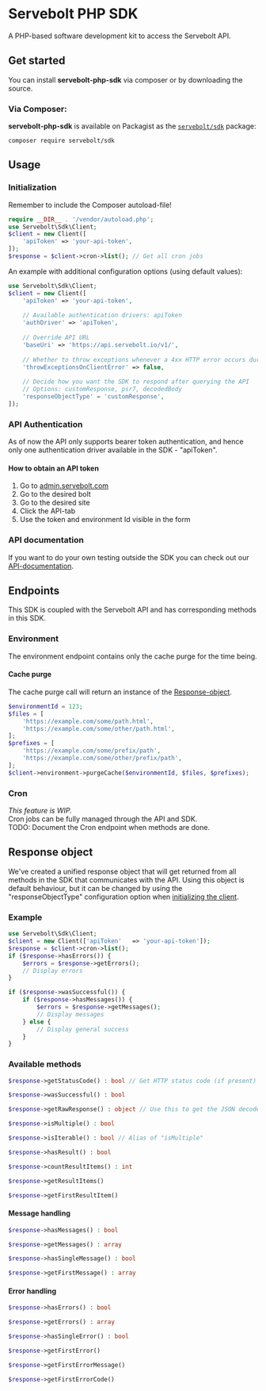# Servebolt PHP SDK

A PHP-based software development kit to access the Servebolt API.

## Get started
You can install **servebolt-php-sdk** via composer or by downloading the source.

### Via Composer:
**servebolt-php-sdk** is available on Packagist as the
[`servebolt/sdk`](https://packagist.org/packages/servebolt/sdk) package:
```
composer require servebolt/sdk
```

## Usage

### Initialization

Remember to include the Composer autoload-file!

```php
require __DIR__ . '/vendor/autoload.php';
use Servebolt\Sdk\Client;
$client = new Client([
    'apiToken' => 'your-api-token',
]);
$response = $client->cron->list(); // Get all cron jobs
```

<a name="additional-instantiation-example"></a>An example with additional configuration options (using default values):

```php
use Servebolt\Sdk\Client;
$client = new Client([
    'apiToken' => 'your-api-token',
    
    // Available authentication drivers: apiToken
    'authDriver' => 'apiToken',
    
    // Override API URL
    'baseUri' => 'https://api.servebolt.io/v1/',
    
    // Whether to throw exceptions whenever a 4xx HTTP error occurs during a request
    'throwExceptionsOnClientError' => false,
    
    // Decide how you want the SDK to respond after querying the API
    // Options: customResponse, psr7, decodedBody
    'responseObjectType' = 'customResponse',
]);
```

### API Authentication
As of now the API only supports bearer token authentication, and hence only one authentication driver available in the SDK - "apiToken". 

#### How to obtain an API token
1. Go to [admin.servebolt.com](https://admin.servebolt.com/)
2. Go to the desired bolt
3. Go to the desired site
4. Click the API-tab
5. Use the token and environment Id visible in the form

### API documentation
If you want to do your own testing outside the SDK you can check out our [API-documentation](https://docs.servebolt.io/).

## Endpoints
This SDK is coupled with the Servebolt API and has corresponding methods in this SDK.

### Environment

The environment endpoint contains only the cache purge for the time being.

#### Cache purge
The cache purge call will return an instance of the [Response-object](#response-object).
```php
$environmentId = 123;
$files = [
    'https://example.com/some/path.html',
    'https://example.com/some/other/path.html',
];
$prefixes = [
    'https://example.com/some/prefix/path',
    'https://example.com/some/other/prefix/path',
];
$client->environment->purgeCache($environmentId, $files, $prefixes);
```

### Cron

<em>This feature is WIP.</em><br>
Cron jobs can be fully managed through the API and SDK.<br>
TODO: Document the Cron endpoint when methods are done.

## <a name="response-object"></a>Response object
We've created a unified response object that will get returned from all methods in the SDK that communicates with the API. Using this object is default behaviour, but it can be changed by using the "responseObjectType" configuration option when [initializing the client](#additional-instantiation-example).

### Example

```php
use Servebolt\Sdk\Client;
$client = new Client(['apiToken'   => 'your-api-token']);
$response = $client->cron->list();
if ($response->hasErrors()) {
    $errors = $response->getErrors();
    // Display errors
}

if ($response->wasSuccessful()) {
    if ($response->hasMessages()) {
        $errors = $response->getMessages();
        // Display messages
    } else {
        // Display general success
    }
}
```

### Available methods

```php
$response->getStatusCode() : bool // Get HTTP status code (if present)
```

```php
$response->wasSuccessful() : bool
```

```php
$response->getRawResponse() : object // Use this to get the JSON decoded response from the HTTP request
```

```php
$response->isMultiple() : bool
```

```php
$response->isIterable() : bool // Alias of "isMultiple"
```

```php
$response->hasResult() : bool
```

```php
$response->countResultItems() : int
```

```php
$response->getResultItems()
```

```php
$response->getFirstResultItem()
```

#### Message handling

```php
$response->hasMessages() : bool
```

```php
$response->getMessages() : array
```

```php
$response->hasSingleMessage() : bool
```

```php
$response->getFirstMessage() : array
```

#### Error handling

```php
$response->hasErrors() : bool
```

```php
$response->getErrors() : array
```

```php
$response->hasSingleError() : bool
```

```php
$response->getFirstError()
```

```php
$response->getFirstErrorMessage()
```

```php
$response->getFirstErrorCode()
```
